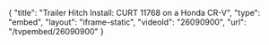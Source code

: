 {
    "title": "Trailer Hitch Install: CURT 11768 on a Honda CR-V",
    "type": "embed",
    "layout": "iframe-static",
    "videoId": "26090900",
    "url": "\/tvpembed\/26090900"
}